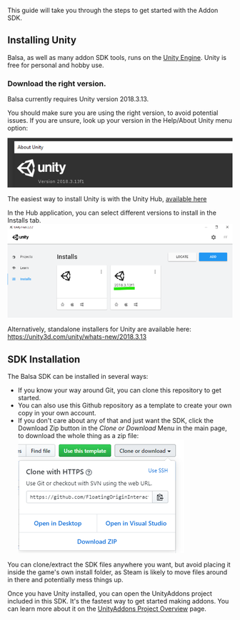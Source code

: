 This guide will take you through the steps to get started with the Addon SDK.

## Installing Unity

Balsa, as well as many addon SDK tools, runs on the [Unity Engine](http://www.unity3d.com). Unity is free for personal and hobby use.


### Download the right version.
Balsa currently requires Unity version 2018.3.13. 

You should make sure you are using the right version, to avoid potential issues. If you are unsure, look up your version in the Help/About Unity menu option:

![](docs/wiki/images/unityabout.png)

The easiest way to install Unity is with the Unity Hub, [available here](https://store.unity.com/download?ref=personal)

In the Hub application, you can select different versions to install in the Installs tab.
![](docs/wiki/images/unityhubinstall.png)

Alternatively, standalone installers for Unity are available here: https://unity3d.com/unity/whats-new/2018.3.13



## SDK Installation

The Balsa SDK can be installed in several ways: 
 * If you know your way around Git, you can clone this repository to get started.  
 * You can also use this Github repository as a template to create your own copy in your own account. 
 * If you don't care about any of that and just want the SDK, click the Download Zip button in the *Clone or Download* Menu in the main page, to download the whole thing as a zip file:
 ![](docs/wiki/images/downloadrepo.png)



You can clone/extract the SDK files anywhere you want, but avoid placing it inside the game's own install folder, as Steam is likely to move files around in there and potentially mess things up. 


Once you have Unity installed, you can open the UnityAddons project included in this SDK. It's the fastest way to get started making addons. You can learn more about it on the [UnityAddons Project Overview](docs/wiki/UnityAddonsOverview.md) page.

